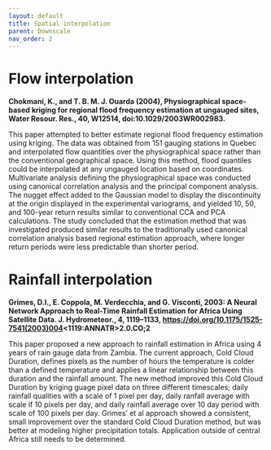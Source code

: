 ```yaml
---
layout: default
title: Spatial interpolation
parent: Downscale
nav_order: 2
---
```


# Flow interpolation

__Chokmani, K., and T. B. M. J. Ouarda (2004), Physiographical space-based kriging for regional flood frequency estimation at ungauged sites, Water Resour. Res., 40, W12514, doi:10.1029/2003WR002983.__

This paper attempted to better estimate regional flood frequency estimation using kriging.
The data was obtained from 151 gauging stations in Quebec and interpolated flow quantities over
the physiographical space rather than the conventional geographical space. Using this method, flood
quantiles could be interpolated at any ungauged location based on coordinates. Multivariate analysis
defining the physiographical space was conducted using canonical correlation analysis and the principal
component analysis. The nugget effect added to the Gaussian model to display the discontinuity at the
origin displayed in the experimental variograms, and yielded 10, 50, and 100-year return results similar
to conventional CCA and PCA calculations. The study concluded that the estimation method that was investigated
produced similar results to the traditionally used canonical correlation analysis based regional estimation
approach, where longer return periods were less predictable than shorter period.

# Rainfall interpolation

__Grimes, D.I., E. Coppola, M. Verdecchia, and G. Visconti, 2003: A Neural Network Approach to Real-Time Rainfall Estimation for Africa Using Satellite Data. J. Hydrometeor., 4, 1119–1133, https://doi.org/10.1175/1525-7541(2003)004<1119:ANNATR>2.0.CO;2__

This paper proposed a new approach to rainfall estimation in Africa using 4 years of rain gauge data from Zambia.
The current approach, Cold Cloud Duration, defines pixels as the number of hours the temperature is colder than
a defined temperature and applies a linear relationship between this duration and the rainfall amount. The new 
method improved this Cold Cloud Duration by kriging guage pixel data on three different timescales; daily rainfall
qualities with a scale of 1 pixel per day, daily ranfall average with scale if 10 pixels per day, and daily rainfall
average over 10 day period with scale of 100 pixels per day. Grimes’ et al approach showed a consistent, small
improvement over the standard Cold Cloud Duration method, but was better at modeling higher precipitation totals.
Application outside of central Africa still needs to be determined.

